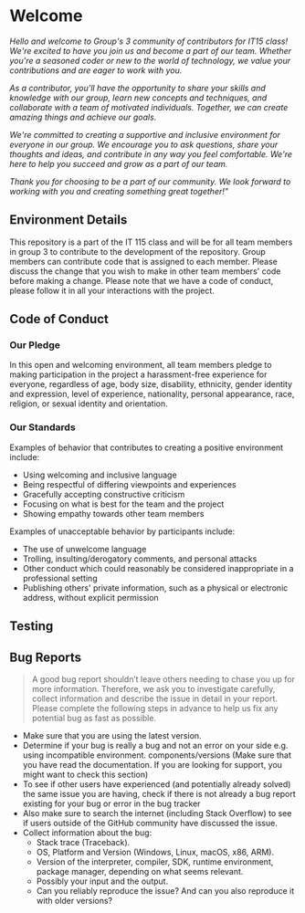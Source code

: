# Welcome
_Hello and welcome to Group's 3 community of contributors for IT15 class! We're excited to have you join us and become a part of our team. Whether you're a seasoned coder or new to the world of technology, we value your contributions and are eager to work with you._

_As a contributor, you'll have the opportunity to share your skills and knowledge with our group, learn new concepts and techniques, and collaborate with a team of motivated individuals. Together, we can create amazing things and achieve our goals._

_We're committed to creating a supportive and inclusive environment for everyone in our group. We encourage you to ask questions, share your thoughts and ideas, and contribute in any way you feel comfortable. We're here to help you succeed and grow as a part of our team._

_Thank you for choosing to be a part of our community. We look forward to working with you and creating something great together!"_



## Environment Details

This repository is a part of the IT 115 class and will be for all team members in group 3 to contribute to the development of the repository. Group members can contribute code that is assigned to each member. 
Please discuss the change that you wish to make in other team members' code before making a change. Please note that we have a code of conduct, please  follow it in all your interactions with the project.

## Code of Conduct
### Our Pledge
In this open and welcoming environment, all team members pledge to making participation in the project a harassment-free experience for everyone, regardless of age, body size, disability, ethnicity, gender identity and expression, level of experience, nationality, personal appearance, race, religion, or sexual identity and orientation.
### Our Standards
Examples of behavior that contributes to creating a positive environment include:
* Using welcoming and inclusive language
* Being respectful of differing viewpoints and experiences
* Gracefully accepting constructive criticism
* Focusing on what is best for the team and the project
* Showing empathy towards other team members

Examples of unacceptable behavior by participants include:
* The use of unwelcome language
* Trolling, insulting/derogatory comments, and personal attacks
* Other conduct which could reasonably be considered inappropriate in a
  professional setting
* Publishing others' private information, such as a physical or electronic
  address, without explicit permission

## Testing

## Bug Reports

> A good bug report shouldn’t leave others needing to chase you up for more information. Therefore, we ask you to investigate carefully, collect information and describe the issue in detail in your report. Please complete the following steps in advance to help us fix any potential bug as fast as possible.

- Make sure that you are using the latest version.
- Determine if your bug is really a bug and not an error on your side e.g. using incompatible environment. components/versions
 (Make sure that you have read the documentation. If you are looking for support, you might want to check this section)
- To see if other users have experienced (and potentially already solved) the same issue you are having, check if there is not already a bug report existing for your bug or error in the bug tracker
- Also make sure to search the internet (including Stack Overflow) to see if users outside of the GitHub community have discussed the issue.
- Collect information about the bug:
  - Stack trace (Traceback).
  - OS, Platform and Version (Windows, Linux, macOS, x86, ARM).
  - Version of the interpreter, compiler, SDK, runtime environment, package manager, depending on what seems relevant.
  - Possibly your input and the output.
  - Can you reliably reproduce the issue? And can you also reproduce it with older versions?

